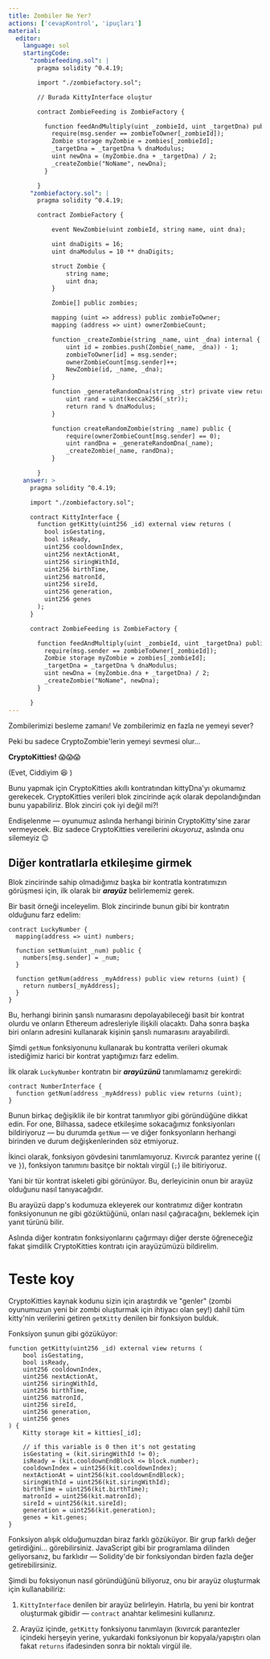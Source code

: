 ```yaml
---
title: Zombiler Ne Yer?
actions: ['cevapKontrol', 'ipuçları']
material:
  editor:
    language: sol
    startingCode:
      "zombiefeeding.sol": |
        pragma solidity ^0.4.19;

        import "./zombiefactory.sol";

        // Burada KittyInterface oluştur

        contract ZombieFeeding is ZombieFactory {

          function feedAndMultiply(uint _zombieId, uint _targetDna) public {
            require(msg.sender == zombieToOwner[_zombieId]);
            Zombie storage myZombie = zombies[_zombieId];
            _targetDna = _targetDna % dnaModulus;
            uint newDna = (myZombie.dna + _targetDna) / 2;
            _createZombie("NoName", newDna);
          }

        }
      "zombiefactory.sol": |
        pragma solidity ^0.4.19;

        contract ZombieFactory {

            event NewZombie(uint zombieId, string name, uint dna);

            uint dnaDigits = 16;
            uint dnaModulus = 10 ** dnaDigits;

            struct Zombie {
                string name;
                uint dna;
            }

            Zombie[] public zombies;

            mapping (uint => address) public zombieToOwner;
            mapping (address => uint) ownerZombieCount;

            function _createZombie(string _name, uint _dna) internal {
                uint id = zombies.push(Zombie(_name, _dna)) - 1;
                zombieToOwner[id] = msg.sender;
                ownerZombieCount[msg.sender]++;
                NewZombie(id, _name, _dna);
            }

            function _generateRandomDna(string _str) private view returns (uint) {
                uint rand = uint(keccak256(_str));
                return rand % dnaModulus;
            }

            function createRandomZombie(string _name) public {
                require(ownerZombieCount[msg.sender] == 0);
                uint randDna = _generateRandomDna(_name);
                _createZombie(_name, randDna);
            }

        }
    answer: >
      pragma solidity ^0.4.19;

      import "./zombiefactory.sol";

      contract KittyInterface {
        function getKitty(uint256 _id) external view returns (
          bool isGestating,
          bool isReady,
          uint256 cooldownIndex,
          uint256 nextActionAt,
          uint256 siringWithId,
          uint256 birthTime,
          uint256 matronId,
          uint256 sireId,
          uint256 generation,
          uint256 genes
        );
      }

      contract ZombieFeeding is ZombieFactory {

        function feedAndMultiply(uint _zombieId, uint _targetDna) public {
          require(msg.sender == zombieToOwner[_zombieId]);
          Zombie storage myZombie = zombies[_zombieId];
          _targetDna = _targetDna % dnaModulus;
          uint newDna = (myZombie.dna + _targetDna) / 2;
          _createZombie("NoName", newDna);
        }

      }
---
```


Zombilerimizi besleme zamanı! Ve zombilerimiz en fazla ne yemeyi sever?

Peki bu sadece CryptoZombie'lerin yemeyi sevmesi olur...

**CryptoKitties!** 😱😱😱

(Evet, Ciddiyim 😆 )

Bunu yapmak için CryptoKitties akıllı kontratından kittyDna'yı okumamız gerekecek. CryptoKitties verileri blok zincirinde açık olarak depolandığından bunu yapabiliriz. Blok zinciri çok iyi değil mi?!

Endişelenme — oyunumuz aslında herhangi birinin CryptoKitty'sine zarar vermeyecek. Biz sadece CryptoKitties vereilerini *okuyoruz*, aslında onu silemeyiz 😉

## Diğer kontratlarla etkileşime girmek

Blok zincirinde sahip olmadığımız başka bir kontratla kontratımızın görüşmesi için, ilk olarak bir **_arayüz_** belirlememiz gerek.

Bir basit örneği inceleyelim. Blok zincirinde bunun gibi bir kontratın olduğunu farz edelim:

```
contract LuckyNumber {
  mapping(address => uint) numbers;

  function setNum(uint _num) public {
    numbers[msg.sender] = _num;
  }

  function getNum(address _myAddress) public view returns (uint) {
    return numbers[_myAddress];
  }
}
```

Bu, herhangi birinin şanslı numarasını depolayabileceği basit bir kontrat olurdu ve onların Ethereum adresleriyle ilişkili olacaktı. Daha sonra başka biri onların adresini kullanarak kişinin şanslı numarasını arayabilirdi.

Şimdi `getNum` fonksiyonunu kullanarak bu kontratta verileri okumak istediğimiz harici bir kontrat yaptığımızı farz edelim.

İlk olarak `LuckyNumber` kontratın bir **_arayüzünü_** tanımlamamız gerekirdi:

```
contract NumberInterface {
  function getNum(address _myAddress) public view returns (uint);
}
```

Bunun birkaç değişiklik ile bir kontrat tanımlıyor gibi göründüğüne dikkat edin. For one, Bilhassa, sadece etkileşime sokacağımız fonksiyonları bildiriyoruz — bu durumda `getNum` — ve diğer fonksyonların herhangi birinden ve durum değişkenlerinden söz etmiyoruz.

İkinci olarak, fonksiyon gövdesini tanımlamıyoruz. Kıvırcık parantez yerine (`{` ve `}`), fonksiyon tanımını basitçe bir noktalı virgül (`;`) ile bitiriyoruz.
 
Yani bir tür kontrat iskeleti gibi görünüyor. Bu, derleyicinin onun bir arayüz olduğunu nasıl tanıyacağıdır.

Bu arayüzü dapp's kodumuza ekleyerek our kontratımız diğer kontratın fonksiyonunun ne gibi gözüktüğünü, onları nasıl çağıracağını, beklemek için yanıt türünü bilir.

Aslında diğer kontratın fonksiyonlarını çağırmayı diğer derste öğreneceğiz fakat şimdilik CryptoKitties kontratı için arayüzümüzü bildirelim.

# Teste koy

CryptoKitties kaynak kodunu sizin için araştırdık ve "genler" (zombi oyunumuzun yeni bir zombi oluşturmak için ihtiyacı olan şey!) dahil tüm kitty'nin verilerini getiren `getKitty` denilen bir fonksiyon bulduk.

Fonksiyon şunun gibi gözüküyor:

```
function getKitty(uint256 _id) external view returns (
    bool isGestating,
    bool isReady,
    uint256 cooldownIndex,
    uint256 nextActionAt,
    uint256 siringWithId,
    uint256 birthTime,
    uint256 matronId,
    uint256 sireId,
    uint256 generation,
    uint256 genes
) {
    Kitty storage kit = kitties[_id];

    // if this variable is 0 then it's not gestating
    isGestating = (kit.siringWithId != 0);
    isReady = (kit.cooldownEndBlock <= block.number);
    cooldownIndex = uint256(kit.cooldownIndex);
    nextActionAt = uint256(kit.cooldownEndBlock);
    siringWithId = uint256(kit.siringWithId);
    birthTime = uint256(kit.birthTime);
    matronId = uint256(kit.matronId);
    sireId = uint256(kit.sireId);
    generation = uint256(kit.generation);
    genes = kit.genes;
}
```

Fonksiyon alışık olduğumuzdan biraz farklı gözüküyor. Bir grup farklı değer getirdiğini... görebilirsiniz. JavaScript gibi bir programlama dilinden geliyorsanız, bu farklıdır — Solidity'de bir fonksiyondan birden fazla değer getirebilirsiniz.

Şimdi bu foksiyonun nasıl göründüğünü biliyoruz, onu bir arayüz oluşturmak için kullanabiliriz:

1. `KittyInterface` denilen bir arayüz belirleyin. Hatırla, bu yeni bir kontrat oluşturmak gibidir — `contract` anahtar kelimesini kullanırız.

2. Arayüz içinde, `getKitty` fonksiyonu tanımlayın (kıvırcık parantezler içindeki herşeyin yerine, yukardaki fonksiyonun bir kopyala/yapıştırı olan fakat  `returns` ifadesinden sonra bir noktalı virgül ile. 
